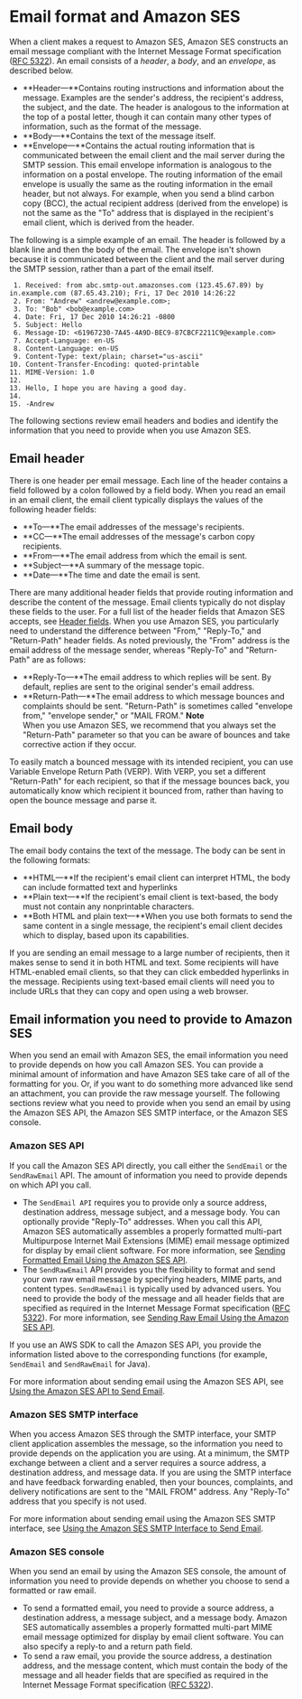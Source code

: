 # Email format and Amazon SES<a name="sending-concepts-email-format"></a>

When a client makes a request to Amazon SES, Amazon SES constructs an email message compliant with the Internet Message Format specification \([RFC 5322](https://www.ietf.org/rfc/rfc5322.txt)\)\. An email consists of a *header*, a *body*, and an *envelope*, as described below\.
+ **Header—**Contains routing instructions and information about the message\. Examples are the sender's address, the recipient's address, the subject, and the date\. The header is analogous to the information at the top of a postal letter, though it can contain many other types of information, such as the format of the message\. 
+ **Body—**Contains the text of the message itself\.
+ **Envelope—**Contains the actual routing information that is communicated between the email client and the mail server during the SMTP session\. This email envelope information is analogous to the information on a postal envelope\. The routing information of the email envelope is usually the same as the routing information in the email header, but not always\. For example, when you send a blind carbon copy \(BCC\), the actual recipient address \(derived from the envelope\) is not the same as the "To" address that is displayed in the recipient's email client, which is derived from the header\.

The following is a simple example of an email\. The header is followed by a blank line and then the body of the email\. The envelope isn't shown because it is communicated between the client and the mail server during the SMTP session, rather than a part of the email itself\. 

```
 1. Received: from abc.smtp-out.amazonses.com (123.45.67.89) by in.example.com (87.65.43.210); Fri, 17 Dec 2010 14:26:22
 2. From: "Andrew" <andrew@example.com>;
 3. To: "Bob" <bob@example.com>
 4. Date: Fri, 17 Dec 2010 14:26:21 -0800
 5. Subject: Hello
 6. Message-ID: <61967230-7A45-4A9D-BEC9-87CBCF2211C9@example.com>
 7. Accept-Language: en-US
 8. Content-Language: en-US
 9. Content-Type: text/plain; charset="us-ascii"
10. Content-Transfer-Encoding: quoted-printable
11. MIME-Version: 1.0
12. 
13. Hello, I hope you are having a good day.
14. 
15. -Andrew
```

The following sections review email headers and bodies and identify the information that you need to provide when you use Amazon SES\.

## Email header<a name="sending-concepts-email-format-header"></a>

There is one header per email message\. Each line of the header contains a field followed by a colon followed by a field body\. When you read an email in an email client, the email client typically displays the values of the following header fields:
+ **To—**The email addresses of the message's recipients\.
+ **CC—**The email addresses of the message's carbon copy recipients\.
+ **From—**The email address from which the email is sent\.
+ **Subject—**A summary of the message topic\.
+ **Date—**The time and date the email is sent\.

There are many additional header fields that provide routing information and describe the content of the message\. Email clients typically do not display these fields to the user\. For a full list of the header fields that Amazon SES accepts, see [Header fields](header-fields.md)\. When you use Amazon SES, you particularly need to understand the difference between "From," "Reply\-To," and "Return\-Path" header fields\. As noted previously, the "From" address is the email address of the message sender, whereas "Reply\-To" and "Return\-Path" are as follows:
+ **Reply\-To—**The email address to which replies will be sent\. By default, replies are sent to the original sender's email address\.
+ **Return\-Path—**The email address to which message bounces and complaints should be sent\. "Return\-Path" is sometimes called "envelope from," "envelope sender," or "MAIL FROM\."
**Note**  
When you use Amazon SES, we recommend that you always set the "Return\-Path" parameter so that you can be aware of bounces and take corrective action if they occur\.

To easily match a bounced message with its intended recipient, you can use Variable Envelope Return Path \(VERP\)\. With VERP, you set a different "Return\-Path" for each recipient, so that if the message bounces back, you automatically know which recipient it bounced from, rather than having to open the bounce message and parse it\.

## Email body<a name="sending-concepts-email-format-body"></a>

The email body contains the text of the message\. The body can be sent in the following formats:
+ **HTML—**If the recipient's email client can interpret HTML, the body can include formatted text and hyperlinks
+ **Plain text—**If the recipient's email client is text\-based, the body must not contain any nonprintable characters\.
+ **Both HTML and plain text—**When you use both formats to send the same content in a single message, the recipient's email client decides which to display, based upon its capabilities\.

If you are sending an email message to a large number of recipients, then it makes sense to send it in both HTML and text\. Some recipients will have HTML\-enabled email clients, so that they can click embedded hyperlinks in the message\. Recipients using text\-based email clients will need you to include URLs that they can copy and open using a web browser\.

## Email information you need to provide to Amazon SES<a name="sending-concepts-email-required-information"></a>

When you send an email with Amazon SES, the email information you need to provide depends on how you call Amazon SES\. You can provide a minimal amount of information and have Amazon SES take care of all of the formatting for you\. Or, if you want to do something more advanced like send an attachment, you can provide the raw message yourself\. The following sections review what you need to provide when you send an email by using the Amazon SES API, the Amazon SES SMTP interface, or the Amazon SES console\.

### Amazon SES API<a name="sending-concepts-email-required-information-api"></a>

If you call the Amazon SES API directly, you call either the `SendEmail` or the `SendRawEmail` API\. The amount of information you need to provide depends on which API you call\.
+ The `SendEmail API` requires you to provide only a source address, destination address, message subject, and a message body\. You can optionally provide "Reply\-To" addresses\. When you call this API, Amazon SES automatically assembles a properly formatted multi\-part Multipurpose Internet Mail Extensions \(MIME\) email message optimized for display by email client software\. For more information, see [Sending Formatted Email Using the Amazon SES API](send-email-formatted.md)\.
+ The `SendRawEmail` API provides you the flexibility to format and send your own raw email message by specifying headers, MIME parts, and content types\. `SendRawEmail` is typically used by advanced users\. You need to provide the body of the message and all header fields that are specified as required in the Internet Message Format specification \([RFC 5322](https://www.ietf.org/rfc/rfc5322.txt)\)\. For more information, see [Sending Raw Email Using the Amazon SES API](send-email-raw.md)\.

If you use an AWS SDK to call the Amazon SES API, you provide the information listed above to the corresponding functions \(for example, `SendEmail` and `SendRawEmail` for Java\)\.

For more information about sending email using the Amazon SES API, see [Using the Amazon SES API to Send Email](send-email-api.md)\.

### Amazon SES SMTP interface<a name="sending-concepts-email-required-information-smtp"></a>

When you access Amazon SES through the SMTP interface, your SMTP client application assembles the message, so the information you need to provide depends on the application you are using\. At a minimum, the SMTP exchange between a client and a server requires a source address, a destination address, and message data\. If you are using the SMTP interface and have feedback forwarding enabled, then your bounces, complaints, and delivery notifications are sent to the "MAIL FROM" address\. Any "Reply\-To" address that you specify is not used\.

For more information about sending email using the Amazon SES SMTP interface, see [Using the Amazon SES SMTP Interface to Send Email](send-email-smtp.md)\.

### Amazon SES console<a name="sending-concepts-email-required-information-console"></a>

When you send an email by using the Amazon SES console, the amount of information you need to provide depends on whether you choose to send a formatted or raw email\.
+ To send a formatted email, you need to provide a source address, a destination address, a message subject, and a message body\. Amazon SES automatically assembles a properly formatted multi\-part MIME email message optimized for display by email client software\. You can also specify a reply\-to and a return path field\.
+ To send a raw email, you provide the source address, a destination address, and the message content, which must contain the body of the message and all header fields that are specified as required in the Internet Message Format specification \([RFC 5322](https://www.ietf.org/rfc/rfc5322.txt)\)\.
